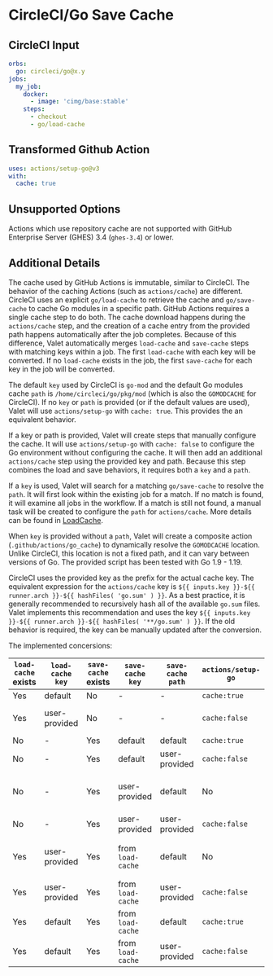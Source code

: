 # CircleCI/Go Save Cache

## CircleCI Input

```yaml
orbs:
  go: circleci/go@x.y
jobs:
  my_job:
    docker:
      - image: 'cimg/base:stable'
    steps:
      - checkout
      - go/load-cache
```

## Transformed Github Action

```yaml
uses: actions/setup-go@v3
with:
  cache: true
```

## Unsupported Options

Actions which use repository cache are not supported with GitHub Enterprise Server (GHES) 3.4 (`ghes-3.4`) or lower.

## Additional Details

The cache used by GitHub Actions is immutable, similar to CircleCI. The behavior of the caching Actions (such as `actions/cache`) are different.
CircleCI uses an explicit `go/load-cache` to retrieve the cache and `go/save-cache` to cache Go modules in a specific path.
GitHub Actions requires a single cache step to do both. The cache download happens during the `actions/cache` step, and the creation of a cache entry from the provided path happens automatically after the job completes.
Because of this difference, Valet automatically merges `load-cache` and `save-cache` steps with matching keys within a job.
The first `load-cache` with each key will be converted. If no `load-cache` exists in the job, the first `save-cache` for each key in the job will be converted.

The default `key` used by CircleCI is `go-mod` and the default Go modules cache `path` is `/home/circleci/go/pkg/mod` (which is also the `GOMODCACHE` for CircleCI).
If no `key` or `path` is provided (or if the default values are used), Valet will use `actions/setup-go` with `cache: true`. This provides the an equivalent behavior.

If a key or path is provided, Valet will create steps that manually configure the cache. It will use `actions/setup-go` with `cache: false` to configure the Go environment without configuring the cache.
It will then add an additional `actions/cache` step using the provided key and path. Because this step combines the load and save behaviors, it requires both a `key` and a `path`.

If a `key` is used, Valet will search for a matching `go/save-cache` to resolve the `path`. It will first look within the existing job for a match. If no match is found, it will examine all jobs in the workflow.
If a match is still not found, a manual task will be created to configure the `path` for `actions/cache`. More details can be found in [LoadCache](LoadCache.md).

When `key` is provided without a `path`, Valet will create a composite action (`.github/actions/go_cache`) to dynamically resolve the `GOMODCACHE` location.
Unlike CircleCI, this location is not a fixed path, and it can vary between versions of Go. The provided script has been tested with Go 1.9 - 1.19.

CircleCI uses the provided key as the prefix for the actual cache key. The equivalent expression for the `actions/cache` key is `${{ inputs.key }}-${{ runner.arch }}-${{ hashFiles( 'go.sum' ) }}`.
As a best practice, it is generally recommended to recursively hash all of the available `go.sum` files.
Valet implements this recommendation and uses the key `${{ inputs.key }}-${{ runner.arch }}-${{ hashFiles( '**/go.sum' ) }}`.
If the old behavior is required, the key can be manually updated after the conversion.

The implemented concersions:

| `load-cache` exists | `load-cache` `key` | `save-cache` exists | `save-cache` `key` | `save-cache` `path` | `actions/setup-go` | `actions/cache`                 | Composite Action               | Manual Task                         |
| ------------------- | ------------------ | ------------------- | ------------------ | ------------------- | ------------------ | ------------------------------- | ------------------------------ | ----------------------------------- |
| Yes                 | default            | No                  | -                  | -                   | `cache:true`       | No                              | No                             | No                                  |
| Yes                 | user-provided      | No                  | -                  | -                   | `cache:false`      | Provided `key`, empty `path`    | No                             | Configure `path` in `actions/cache` |
| No                  | -                  | Yes                 | default            | default             | `cache:true`       | No                              | No                             | No                                  |
| No                  | -                  | Yes                 | default            | user-provided       | `cache:false`      | Default `key`, provided `path`  | No                             | No                                  |
| No                  | -                  | Yes                 | user-provided      | default             | No                 | No                              | Yes. Provided `key`, no `path` | No                                  |
| No                  | -                  | Yes                 | user-provided      | user-provided       | `cache:false`      | Provided `key`, provided `path` | No                             | No                                  |
| Yes                 | user-provided      | Yes                 | from `load-cache`  | default             | No                 | No                              | Yes. Provided `key`, no `path` | No                                  |
| Yes                 | user-provided      | Yes                 | from `load-cache`  | user-provided       | `cache:false`      | Provided `key`, provided `path` | No                             | No                                  |
| Yes                 | default            | Yes                 | from `load-cache`  | default             | `cache:true`       | No                              | No                             | No                                  |
| Yes                 | default            | Yes                 | from `load-cache`  | user-provided       | `cache:false`      | Default `key`, provided `path`  | No                             | No                                  |
